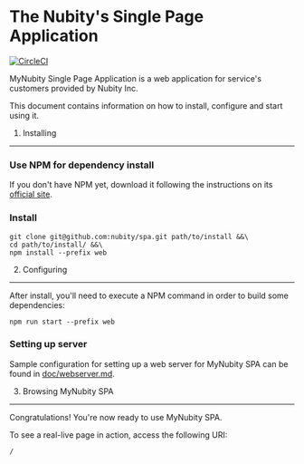 The Nubity's Single Page Application
====================================

[![CircleCI](https://circleci.com/gh/nubity/spa.svg?style=svg&circle-token=571c390bb143aba821c2ac08e281d2c840eac9b5)](https://circleci.com/gh/nubity/spa)

MyNubity Single Page Application is a web application for service's customers provided by Nubity Inc.

This document contains information on how to install, configure and start
using it.

1) Installing
-------------

### Use NPM for dependency install

If you don't have NPM yet, download it following the instructions on
its [official site][1].

### Install

    git clone git@github.com:nubity/spa.git path/to/install &&\
    cd path/to/install/ &&\
    npm install --prefix web

2) Configuring
--------------

After install, you'll need to execute a NPM command in order to build some dependencies:

    npm run start --prefix web

### Setting up server

Sample configuration for setting up a web server for MyNubity SPA can be found in
[doc/webserver.md][2].

3) Browsing MyNubity SPA
------------------------

Congratulations! You're now ready to use MyNubity SPA.

To see a real-live page in action, access the following URI:

    /

[1]: https://docs.npmjs.com/getting-started/installing-node
[2]: doc/webserver.md
